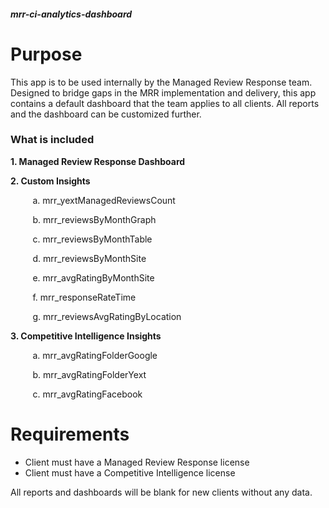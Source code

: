 ##### mrr-ci-analytics-dashboard
# Purpose
This app is to be used internally by the Managed Review Response team. Designed to bridge gaps in the MRR implementation and delivery, this app contains a default dashboard that the team applies to all clients. All reports and the dashboard can be customized further. 

### What is included
**1. Managed Review Response Dashboard**

**2. Custom Insights**

&nbsp;&nbsp;&nbsp;&nbsp;&nbsp;&nbsp;&nbsp;&nbsp;&nbsp;a. mrr_yextManagedReviewsCount
  
&nbsp;&nbsp;&nbsp;&nbsp;&nbsp;&nbsp;&nbsp;&nbsp;&nbsp;b. mrr_reviewsByMonthGraph
  
&nbsp;&nbsp;&nbsp;&nbsp;&nbsp;&nbsp;&nbsp;&nbsp;&nbsp;c. mrr_reviewsByMonthTable
  
&nbsp;&nbsp;&nbsp;&nbsp;&nbsp;&nbsp;&nbsp;&nbsp;&nbsp;d. mrr_reviewsByMonthSite
  
&nbsp;&nbsp;&nbsp;&nbsp;&nbsp;&nbsp;&nbsp;&nbsp;&nbsp;e. mrr_avgRatingByMonthSite
  
&nbsp;&nbsp;&nbsp;&nbsp;&nbsp;&nbsp;&nbsp;&nbsp;&nbsp;f. mrr_responseRateTime
  
&nbsp;&nbsp;&nbsp;&nbsp;&nbsp;&nbsp;&nbsp;&nbsp;&nbsp;g. mrr_reviewsAvgRatingByLocation

**3. Competitive Intelligence Insights**

&nbsp;&nbsp;&nbsp;&nbsp;&nbsp;&nbsp;&nbsp;&nbsp;&nbsp;a. mrr_avgRatingFolderGoogle
  
&nbsp;&nbsp;&nbsp;&nbsp;&nbsp;&nbsp;&nbsp;&nbsp;&nbsp;b. mrr_avgRatingFolderYext
  
&nbsp;&nbsp;&nbsp;&nbsp;&nbsp;&nbsp;&nbsp;&nbsp;&nbsp;c. mrr_avgRatingFacebook
  


# Requirements
- Client must have a Managed Review Response license 
- Client must have a Competitive Intelligence license 


All reports and dashboards will be blank for new clients without any data.

